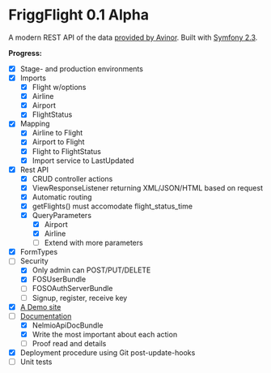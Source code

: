 FriggFlight 0.1 Alpha
========

A modern REST API of the data [provided by Avinor](http://www.avinor.no/avinor/trafikk/50_Flydata). Built with [Symfony 2.3](https://github.com/symfony/symfony).

**Progress:**

- [x] Stage- and production environments
- [x] Imports
    - [x] Flight w/options
    - [x] Airline
    - [x] Airport
    - [x] FlightStatus
- [x] Mapping
    - [x] Airline to Flight
    - [x] Airport to Flight
    - [x] Flight to FlightStatus
    - [x] Import service to LastUpdated
- [x] Rest API
    - [x] CRUD controller actions
    - [x] ViewResponseListener returning XML/JSON/HTML based on request
    - [x] Automatic routing
    - [x] getFlights() must accomodate flight_status_time
    - [x] QueryParameters
    	- [x] Airport
    	- [x] Airline
    	- [ ] Extend with more parameters
- [x] FormTypes
- [ ] Security
	- [x] Only admin can POST/PUT/DELETE
    - [x] FOSUserBundle
    - [ ] FOSOAuthServerBundle
    - [ ] Signup, register, receive key
- [x] [A Demo site](http://www.flyapi.no/demo)
- [ ] [Documentation](http://www.flyapi.no)
	- [x] NelmioApiDocBundle
	- [x] Write the most important about each action
	- [ ] Proof read and details
- [x] Deployment procedure using Git post-update-hooks
- [ ] Unit tests
